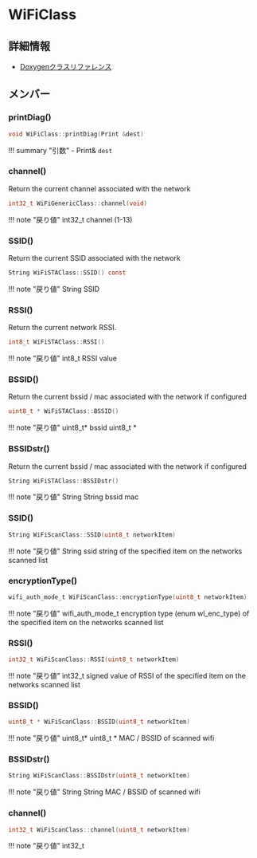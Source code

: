 # WiFiClass



## 詳細情報

- [Doxygenクラスリファレンス](https://lang-ship.com/reference/ESP32/latest/class_wi_fi_class.html)

## メンバー







### printDiag()



```c
void WiFiClass::printDiag(Print &dest)
```

!!! summary "引数"
	- Print& `dest` 



### channel()


Return the current channel associated with the network 

```c
int32_t WiFiGenericClass::channel(void)
```

!!! note "戻り値"
	int32_t channel (1-13) 



### SSID()


Return the current SSID associated with the network 

```c
String WiFiSTAClass::SSID() const
```

!!! note "戻り値"
	String SSID 



### RSSI()


Return the current network RSSI. 

```c
int8_t WiFiSTAClass::RSSI()
```

!!! note "戻り値"
	int8_t RSSI value 



### BSSID()


Return the current bssid / mac associated with the network if configured 

```c
uint8_t * WiFiSTAClass::BSSID()
```

!!! note "戻り値"
	uint8_t* bssid uint8_t * 



### BSSIDstr()


Return the current bssid / mac associated with the network if configured 

```c
String WiFiSTAClass::BSSIDstr()
```

!!! note "戻り値"
	String String bssid mac 



### SSID()



```c
String WiFiScanClass::SSID(uint8_t networkItem)
```

!!! note "戻り値"
	String ssid string of the specified item on the networks scanned list 



### encryptionType()



```c
wifi_auth_mode_t WiFiScanClass::encryptionType(uint8_t networkItem)
```

!!! note "戻り値"
	wifi_auth_mode_t encryption type (enum wl_enc_type) of the specified item on the networks scanned list 



### RSSI()



```c
int32_t WiFiScanClass::RSSI(uint8_t networkItem)
```

!!! note "戻り値"
	int32_t signed value of RSSI of the specified item on the networks scanned list 



### BSSID()



```c
uint8_t * WiFiScanClass::BSSID(uint8_t networkItem)
```

!!! note "戻り値"
	uint8_t* uint8_t * MAC / BSSID of scanned wifi 



### BSSIDstr()



```c
String WiFiScanClass::BSSIDstr(uint8_t networkItem)
```

!!! note "戻り値"
	String String MAC / BSSID of scanned wifi 



### channel()



```c
int32_t WiFiScanClass::channel(uint8_t networkItem)
```

!!! note "戻り値"
	int32_t



